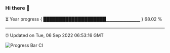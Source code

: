 ### Hi there 👋

⏳ Year progress { ████████████████████▁▁▁▁▁▁▁▁▁▁ } 68.02 %

---

⏰ Updated on Tue, 06 Sep 2022 06:53:16 GMT

![Progress Bar CI](https://github.com/Shyam-Makwana/GitHub-Actions-Demo/workflows/Progress%20Bar%20CI/badge.svg)
